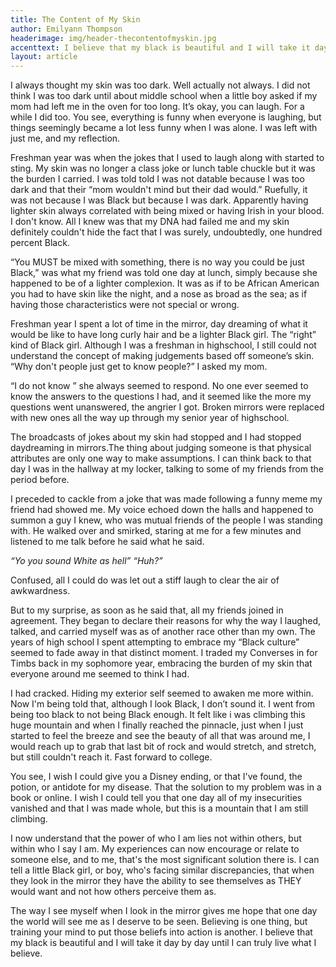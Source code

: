```yaml
---
title: The Content of My Skin
author: Emilyann Thompson
headerimage: img/header-thecontentofmyskin.jpg
accenttext: I believe that my black is beautiful and I will take it day by day until I can truly live what I believe.
layout: article
---
```

I always thought my skin was too dark. Well actually not always. I did not think I was  too dark until about middle school when a little boy asked if my mom had left me in the oven for too long. It’s okay, you can laugh. For a while I did too. You see, everything is funny when everyone is laughing, but things seemingly became a lot less funny when I was alone.  I was left with just me, and my reflection.

 Freshman year was when the jokes that I used to laugh along with started to sting. My skin was no longer a class joke or lunch table chuckle but it was the burden I carried. I was told told I was not datable because I was too dark and that their “mom wouldn't mind but their dad would.” Ruefully, it was not because I was Black but because I was dark. Apparently having lighter skin always correlated with being mixed  or having Irish in your blood. I don't know. All I knew was that my DNA had failed me and my skin definitely couldn't hide the fact that I was surely, undoubtedly, one hundred percent Black.

 “You MUST be mixed with something, there is no way you could be just Black,” was what my friend was told one day at lunch, simply because she happened to be of a lighter complexion. It was as if to be African American you had to have skin like the night, and a nose as broad as the sea; as if having those characteristics were not special or wrong.

 Freshman year I spent a lot of time in the mirror, day dreaming of what it would be like to have long curly hair and be a lighter Black girl. The “right” kind of Black girl. Although I was a freshman in highschool, I still could not understand the concept of making judgements based off someone’s skin. “Why don't people just get to know people?” I asked my mom.

“I do not know ” she always seemed to respond. No one ever seemed to know the answers to the questions I had, and it seemed like the more my questions went unanswered, the angrier I got. Broken mirrors were replaced with new ones all the way up through my senior year of highschool.

The broadcasts of jokes about my skin had stopped and I had stopped daydreaming in mirrors.The thing about judging someone is that physical attributes are only one way to make assumptions. I can think back to that day I was in the hallway at my locker, talking to some of my friends from the period before.

I preceded to cackle from a joke that was made following a funny meme my friend had showed me. My voice echoed down the halls and happened to summon a guy I knew, who was mutual friends of the people I was standing with. He walked over and smirked, staring at me for a few minutes and listened to me talk before he said what he said.

*“Yo you sound White as hell”*
*“Huh?”*  

Confused, all I could do was let out a stiff laugh to clear the air of awkwardness.

But to my surprise, as soon as he said that, all my friends joined in agreement. They began to declare their reasons for why the way I laughed, talked, and carried myself was as of another race other than my own. The years of high school I spent attempting to embrace my “Black culture” seemed to fade away in that distinct moment. I traded my Converses in for Timbs back in my sophomore year, embracing the burden of my skin that everyone around me seemed to think I had.


 I had cracked. Hiding my exterior self seemed to awaken me more within. Now I'm being told that, although I look Black, I don’t sound it. I went from being too black to not being Black enough. It felt like i was climbing this huge mountain and when I finally reached the pinnacle,  just when I just started to feel the breeze and see the beauty of all that was around me, I would reach up to grab that last bit of rock and would stretch, and stretch, but still couldn't reach it.
 Fast forward to college.

You see, I wish I could give you a Disney ending, or that I've found, the potion, or antidote for my disease. That the solution to my problem was in a book or online. I wish I could tell you that one day all of my insecurities vanished and that I was made whole, but this is a mountain that I am still climbing.

I now understand that the power of who I am lies not within others, but within who I say I am. My experiences can now encourage or relate to someone else, and to me,  that's the most significant solution there is. I can tell a little Black girl, or boy, who's facing similar discrepancies, that when they look in the mirror they have the ability to see themselves as  THEY would want and not how others perceive them as.

The way I see myself when I look in the mirror gives me hope that one day the world will see me as I deserve to be seen. Believing is one thing, but training your mind to put those beliefs into action is another. I believe that my black is beautiful and I will take it day by day until I can truly live what I believe.

